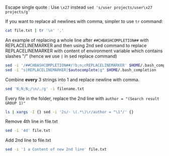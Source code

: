 Escape single quote : Use `\x27` instead `sed 's/user projects/user\x27 projects/g'`

If you want to replace all newlines with comma, simpler to use `tr` command:

```bash
cat file.txt | tr '\n' ','
```

An example of replacing a whole line after `##CHBASHCOMPLETION##` with REPLACELINEMARKER and then using 2nd sed command to replace REPLACELINEMARKER with content of environment variable which contains slashes "/" (hence we use `|` in sed replace command)

```bash
sed -i '/##CHBASHCOMPLETION##/!b;n;cREPLACELINEMARKER' $HOME/.bash_completion
sed -i "s|REPLACELINEMARKER|$autocomplete|g" $HOME/.bash_completion
```

Combine **every** 3 strings into 1 and replace newline with comma.

```bash
sed 'N;N;N;/\n/,/g' -i filename.txt
```

Every file in the folder, replace the 2nd line with `author = "(Search result GROUP 1)"`
```bash
ls | xargs -I {} sed -i '2s/- \(.*\)\r/author = "\1"/' {}
```

Remove 4th line in file.txt
```bash
sed -i '4d' file.txt
```

Add 2nd line to file.txt
```bash
sed -i '1 a Content of new 2nd line' file.txt
```
